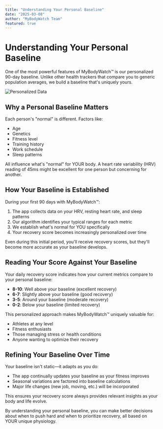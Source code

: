 ```yaml
---
title: "Understanding Your Personal Baseline"
date: "2025-03-08"
author: "MyBodyWatch Team"
featured: true
---
```


# Understanding Your Personal Baseline

One of the most powerful features of MyBodyWatch™ is our personalized 90-day baseline. Unlike other health trackers that compare you to generic population averages, we build a baseline that's uniquely yours.

![Personalized Data](https://images.unsplash.com/photo-1551288049-bebda4e38f71?q=80&w=1200)

## Why a Personal Baseline Matters

Each person's "normal" is different. Factors like:

- Age
- Genetics
- Fitness level
- Training history
- Work schedule
- Sleep patterns

All influence what's "normal" for YOUR body. A heart rate variability (HRV) reading of 45ms might be excellent for one person but concerning for another.

## How Your Baseline is Established

During your first 90 days with MyBodyWatch™:

1. The app collects data on your HRV, resting heart rate, and sleep patterns
2. Our algorithm identifies your typical ranges for each metric
3. We establish what's normal for YOU specifically
4. Your recovery score becomes increasingly personalized over time

Even during this initial period, you'll receive recovery scores, but they'll become more accurate as your baseline develops.

## Reading Your Score Against Your Baseline

Your daily recovery score indicates how your current metrics compare to your personal baseline:

- **8-10**: Well above your baseline (excellent recovery)
- **6-7**: Slightly above your baseline (good recovery)
- **3-5**: Around your baseline (moderate recovery)
- **0-2**: Below your baseline (limited recovery)

This personalized approach makes MyBodyWatch™ uniquely valuable for:

- Athletes at any level
- Fitness enthusiasts
- Those managing stress or health conditions
- Anyone wanting to optimize their recovery

## Refining Your Baseline Over Time

Your baseline isn't static—it adapts as you do:

- The app continually updates your baseline as your fitness improves
- Seasonal variations are factored into baseline calculations
- Major life changes (new job, moving, etc.) will be incorporated

This ensures your recovery score always provides relevant insights as your body and life evolve.

By understanding your personal baseline, you can make better decisions about when to push hard and when to prioritize recovery, all based on YOUR unique physiology.